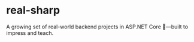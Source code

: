 # real-sharp
A growing set of real-world backend projects in ASP.NET Core 🧠—built to impress and teach.
